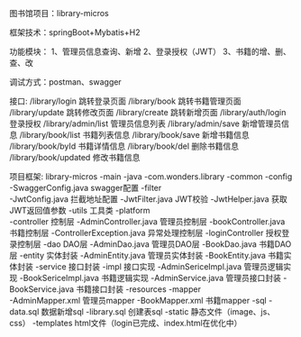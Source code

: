 图书馆项目：library-micros

框架技术：springBoot+Mybatis+H2

功能模块：
   1、管理员信息查询、新增
   2、登录授权（JWT）
   3、书籍的增、删、查、改

调试方式：postman、swagger

接口:
/library/login         跳转登录页面
/library/book          跳转书籍管理页面
/library/update        跳转修改页面
/library/create        跳转新增页面
/library/auth/login    登录授权
/library/admin/list    管理员信息列表
/library/admin/save    新增管理员信息
/library/book/list     书籍列表信息
/library/book/save     新增书籍信息
/library/book/byId     书籍详情信息
/library/book/del      删除书籍信息
/library/book/updated  修改书籍信息

项目框架:
library-micros
  -main
     -java
        -com.wonders.library
           -common
              -config   
                 -SwaggerConfig.java       swagger配置
              -filter          
                 -JwtConfig.java           拦截地址配置
                 -JwtFilter.java           JWT校验
                 -JwtHelper.java           获取JWT返回值参数
              -utils                       工具类
           -platform                                   
              -controller                  控制层
                 -AdminController.java     管理员控制层
                 -bookController.java      书籍控制层
                 -ControllerException.java 异常处理控制层
                 -loginController          授权登录控制层
              -dao                         DAO层
                 -AdminDao.java            管理员DAO层
                 -BookDao.java             书籍DAO层
              -entity                      实体封装
                 -AdminEntity.java         管理员实体封装
                 -BookEntity.java          书籍实体封装
              -service                     接口封装
                 -impl                     接口实现
                    -AdminSericeImpl.java  管理员逻辑实现
                    -BookSericeImpl.java   书籍逻辑实现
                 -AdminService.java        管理员接口封装
                 -BookService.java         书籍接口封装
     -resources
        -mapper                            
           -AdminMapper.xml                管理员mapper
           -BookMapper.xml                 书籍mapper
        -sql
           -data.sql                       数据新增sql
           -library.sql                    创建表sql
        -static                            静态文件（image、js、css）
        -templates                         html文件（login已完成、index.html在优化中）